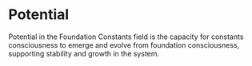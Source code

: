 # Potential

Potential in the Foundation Constants field is the capacity for constants consciousness to emerge and evolve from foundation consciousness, supporting stability and growth in the system. 